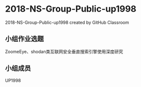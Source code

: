 # 2018-NS-Group-Public-up1998
2018-NS-Group-Public-up1998 created by GitHub Classroom
## 小组作业选题
ZoomeEye、shodan类互联网安全垂直搜索引擎使用深度研究
## 小组成员
UP1998
